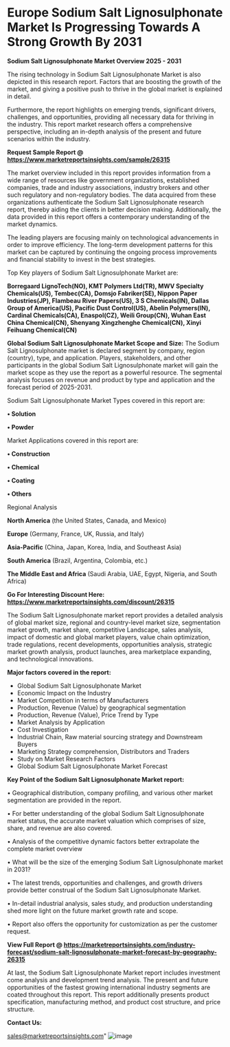   # Europe Sodium Salt Lignosulphonate Market Is Progressing Towards A Strong Growth By 2031

<Strong> Sodium Salt Lignosulphonate Market Overview 2025 - 2031</strong>

The rising technology in Sodium Salt Lignosulphonate Market is also depicted in this research report. Factors that are boosting the growth of the market, and giving a positive push to thrive in the global market is explained in detail.

Furthermore, the report highlights on emerging trends, significant drivers, challenges, and opportunities, providing all necessary data for thriving in the industry. This report market research offers a comprehensive perspective, including an in-depth analysis of the present and future scenarios within the industry.

<strong>Request Sample Report @ <a href=https://www.marketreportsinsights.com/sample/26315>https://www.marketreportsinsights.com/sample/26315</a></strong>

The market overview included in this report provides information from a wide range of resources like government organizations, established companies, trade and industry associations, industry brokers and other such regulatory and non-regulatory bodies. The data acquired from these organizations authenticate the Sodium Salt Lignosulphonate research report, thereby aiding the clients in better decision making. Additionally, the data provided in this report offers a contemporary understanding of the market dynamics.

The leading players are focusing mainly on technological advancements in order to improve efficiency. The long-term development patterns for this market can be captured by continuing the ongoing process improvements and financial stability to invest in the best strategies.

Top Key players of Sodium Salt Lignosulphonate Market are:

<strong>Borregaard LignoTech(NO), KMT Polymers Ltd(TR), MWV Specialty Chemicals(US), Tembec(CA), Domsjo Fabriker(SE), Nippon Paper Industries(JP), Flambeau River Papers(US), 3 S Chemicals(IN), Dallas Group of America(US), Pacific Dust Control(US), Abelin Polymers(IN), Cardinal Chemicals(CA), Enaspol(CZ), Weili Group(CN), Wuhan East China Chemical(CN), Shenyang Xingzhenghe Chemical(CN), Xinyi Feihuang Chemical(CN)</strong>

<strong><b>Global Sodium Salt Lignosulphonate Market Scope and Size:</b></strong>
The Sodium Salt Lignosulphonate market is declared segment by company, region (country), type, and application. Players, stakeholders, and other participants in the global Sodium Salt Lignosulphonate market will gain the market scope as they use the report as a powerful resource. The segmental analysis focuses on revenue and product by type and application and the forecast period of 2025-2031.

Sodium Salt Lignosulphonate Market Types covered in this report are:

<strong>• Solution

• Powder</strong>

Market Applications covered in this report are:

<strong>• Construction

• Chemical

• Coating

• Others</strong> 

Regional Analysis

<strong>North America</strong> (the United States, Canada, and Mexico)

<strong>Europe</strong> (Germany, France, UK, Russia, and Italy)

<strong>Asia-Pacific</strong> (China, Japan, Korea, India, and Southeast Asia)

<strong>South America</strong> (Brazil, Argentina, Colombia, etc.)

<strong>The Middle East and Africa</strong> (Saudi Arabia, UAE, Egypt, Nigeria, and South Africa)

<strong>Go For Interesting Discount Here: <a href=https://www.marketreportsinsights.com/discount/26315>https://www.marketreportsinsights.com/discount/26315</a></strong>

The Sodium Salt Lignosulphonate market report provides a detailed analysis of global market size, regional and country-level market size, segmentation market growth, market share, competitive Landscape, sales analysis, impact of domestic and global market players, value chain optimization, trade regulations, recent developments, opportunities analysis, strategic market growth analysis, product launches, area marketplace expanding, and technological innovations.

<strong><b>Major factors covered in the report:</b></strong>
<ul>
  <li>Global Sodium Salt Lignosulphonate Market </li>
  <li>Economic Impact on the Industry</li>
  <li>Market Competition in terms of Manufacturers</li>
  <li>Production, Revenue (Value) by geographical segmentation</li>
  <li>Production, Revenue (Value), Price Trend by Type</li>
  <li>Market Analysis by Application</li>
  <li>Cost Investigation</li>
  <li>Industrial Chain, Raw material sourcing strategy and Downstream Buyers</li>
  <li>Marketing Strategy comprehension, Distributors and Traders</li>
  <li>Study on Market Research Factors</li>
  <li>Global Sodium Salt Lignosulphonate Market Forecast</li>
</ul>

<strong><b>Key Point of the Sodium Salt Lignosulphonate Market report:</b></strong>

• Geographical distribution, company profiling, and various other market segmentation are provided in the report.

• For better understanding of the global Sodium Salt Lignosulphonate market status, the accurate market valuation which comprises of size, share, and revenue are also covered.

• Analysis of the competitive dynamic factors better extrapolate the complete market overview

• What will be the size of the emerging Sodium Salt Lignosulphonate market in 2031?

• The latest trends, opportunities and challenges, and growth drivers provide better construal of the Sodium Salt Lignosulphonate Market.

• In-detail industrial analysis, sales study, and production understanding shed more light on the future market growth rate and scope.

• Report also offers the opportunity for customization as per the customer request.

<strong><b>View Full Report @ <a href=https://marketreportsinsights.com/industry-forecast/sodium-salt-lignosulphonate-market-forecast-by-geography-26315>https://marketreportsinsights.com/industry-forecast/sodium-salt-lignosulphonate-market-forecast-by-geography-26315</a></b></strong>


At last, the Sodium Salt Lignosulphonate Market report includes investment come analysis and development trend analysis. The present and future opportunities of the fastest growing international industry segments are coated throughout this report. This report additionally presents product specification, manufacturing method, and product cost structure, and price structure.

<strong>Contact Us:</strong>

sales@marketreportsinsights.com"
![image](https://github.com/user-attachments/assets/df7f54fd-d2a1-46a3-9b20-30391e3455c4)

